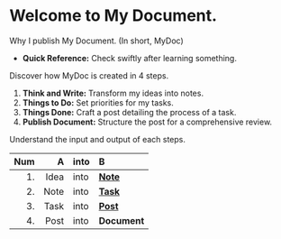 # Welcome to My Document.

Why I publish My Document. (In short, MyDoc)

- **Quick Reference:** Check swiftly after learning something.

Discover how MyDoc is created in 4 steps.

1. **Think and Write:** Transform my ideas into notes.
2. **Things to Do:** Set priorities for my tasks.
3. **Things Done:** Craft a post detailing the process of a task.
4. **Publish Document:** Structure the post for a comprehensive review.

Understand the input and output of each steps.

| Num | A | into | B |
|---:|---:|---|:---|
| 1. | Idea | into | [**Note**](/note) |
| 2. | Note | into | [**Task**](/task) |
| 3. | Task | into | [**Post**](/post) |
| 4. | Post | into | **Document** |
